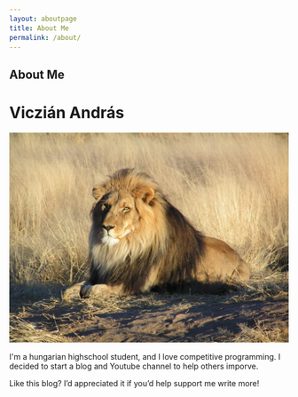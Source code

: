 ```yaml
---
layout: aboutpage
title: About Me
permalink: /about/
---
```


## About Me

# Viczián András

![](lion.jpg)

I'm a hungarian highschool student, and I love competitive programming. I decided to start a blog and Youtube channel to help others imporve.

Like this blog? I’d appreciated it if you’d help support me write more!
